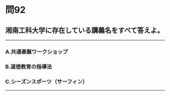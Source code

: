 # 問92
## 湘南工科大学に存在している講義名をすべて答えよ。

---

### A.共通基盤ワークショップ
### B.道徳教育の指導法
### C.シーズンスポーツ（サーフィン）

<p id=answer style="Display:none;"></p>

---
